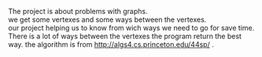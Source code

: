 The project is about problems with graphs.                                                                                              
we get some vertexes and some ways between the vertexes.                                                                                
our project helping us to know from wich ways we need to go for save time.                                                              
There is a lot of ways between the vertexes the program return the best way.                                                                                                                                                                                                       the algorithm is from http://algs4.cs.princeton.edu/44sp/ .                                                                                                                                                                                                                                                                                         

